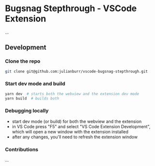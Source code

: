# Bugsnag Stepthrough - VSCode Extension

...

## Development

### Clone the repo

```bash
git clone git@github.com:julianburr/vscode-bugsnag-stepthrough.git
```

### Start dev mode and build

```bash
yarn dev  # starts both the webview and the extension dev mode
yarn build  # builds both
```

### Debugging locally

- start dev mode (or build) for both the webview and the extension
- in VS Code press "F5" and select "VS Code Extension Development", which will open a new window with the extension installed
- after any changes, you'll need to refresh the extension window

### Contributions

...

